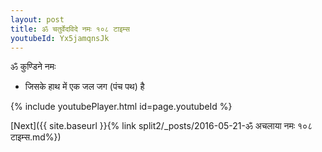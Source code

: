 ```yaml
---
layout: post
title: ॐ चतुर्वेदविदे नमः १०८ टाइम्स
youtubeId: Yx5jamqnsJk
---
```

 
 
 ॐ कुण्डिने नमः  
 
 -  जिसके हाथ में एक जल जग (पंच पथ) है 
 
  
 
  
 
 
 
 
 
 


{% include youtubePlayer.html id=page.youtubeId %}
 
[Next]({{ site.baseurl }}{% link  split2/_posts/2016-05-21-ॐ अचलाया नमः १०८ टाइम्स.md%})
 
